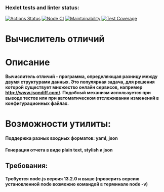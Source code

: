 ### Hexlet tests and linter status:
[![Actions Status](https://github.com/R1zd/frontend-project-46/workflows/hexlet-check/badge.svg)](https://github.com/R1zd/frontend-project-46/actions)
[![Node CI](https://github.com/R1zd/frontend-project-46/actions/workflows/nodejs.yml/badge.svg)](https://github.com/R1zd/frontend-project-46/actions/workflows/nodejs.yml)
[![Maintainability](https://api.codeclimate.com/v1/badges/ed578f84509caf557361/maintainability)](https://codeclimate.com/github/R1zd/frontend-project-46/maintainability)
[![Test Coverage](https://api.codeclimate.com/v1/badges/ed578f84509caf557361/test_coverage)](https://codeclimate.com/github/R1zd/frontend-project-46/test_coverage)

# Вычислитель отличий


# Описание
#### Вычислитель отличий - программа, определяющая разницу между двумя структурами данных. Это популярная задача, для решения которой существует множество онлайн сервисов, например http://www.jsondiff.com/. Подобный механизм используется при выводе тестов или при автоматическом отслеживании изменений в конфигурационных файлах.

# Возможности утилиты:
 #### Поддержка разных входных форматов: yaml, json
 #### Генерация отчета в виде plain text, stylish и json
## Требования:
#### Требуется node.js версия 13.2.0 и выше (проверить версию установленной node возможно командой в терминале node -v)
